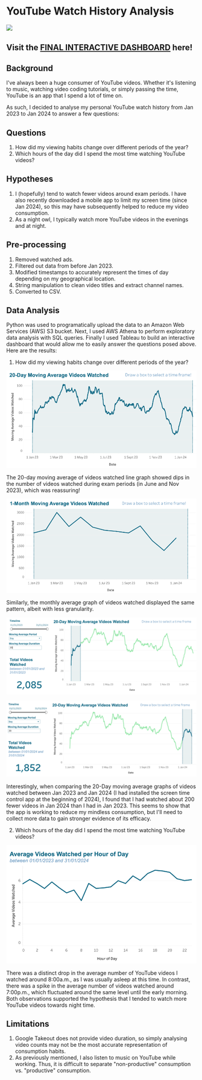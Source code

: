 # YouTube Watch History Analysis
![](https://github.com/Dillonwong12/YouTube_Watch_History_Analysis/blob/main/images/tableau_dashboard.gif)

## Visit the [FINAL INTERACTIVE DASHBOARD](https://public.tableau.com/shared/7XQQH4G5S?:display_count=n&:origin=viz_share_link) here!


## Background
I've always been a huge consumer of YouTube videos. Whether it's listening to music, watching video coding tutorials, or simply passing the time, YouTube is an app that I spend a lot of time on.

As such, I decided to analyse my personal YouTube watch history from Jan 2023 to Jan 2024 to answer a few questions:


## Questions
1. How did my viewing habits change over different periods of the year?
2. Which hours of the day did I spend the most time watching YouTube videos?


## Hypotheses
1. I (hopefully) tend to watch fewer videos around exam periods. I have also recently downloaded a mobile app to limit my screen time (since Jan 2024), so this may have subsequently helped to reduce my video consumption.
2. As a night owl, I typically watch more YouTube videos in the evenings and at night.


## Pre-processing
1. Removed watched ads.
2. Filtered out data from before Jan 2023.
3. Modified timestamps to accurately represent the times of day depending on my geographical location.
4. String manipulation to clean video titles and extract channel names.
5. Converted to CSV.


## Data Analysis
Python was used to programatically upload the data to an Amazon Web Services (AWS) S3 bucket. Next, I used AWS Athena to perform exploratory data analysis with SQL queries. Finally I used Tableau to build an interactive dashboard that would allow me to easily answer the questions posed above. Here are the results:

1. How did my viewing habits change over different periods of the year?
   
![](https://github.com/Dillonwong12/YouTube_Watch_History_Analysis/blob/main/images/20_day_moving_avg.png)

The 20-day moving average of videos watched line graph showed dips in the number of videos watched during exam periods (in June and Nov 2023), which was reassuring! 

![](https://github.com/Dillonwong12/YouTube_Watch_History_Analysis/blob/main/images/1_month_moving_avg.png)

Similarly, the monthly average graph of videos watched displayed the same pattern, albeit with less granularity.

![](https://github.com/Dillonwong12/YouTube_Watch_History_Analysis/blob/main/images/20_day_moving_avg_Jan_2023.png)

![](https://github.com/Dillonwong12/YouTube_Watch_History_Analysis/blob/main/images/20_day_moving_avg_Jan_2024.png)

Interestingly, when comparing the 20-Day moving average graphs of videos watched between Jan 2023 and Jan 2024 (I had installed the screen time control app at the beginning of 2024), I found that I had watched about 200 fewer videos in Jan 2024 than I had in Jan 2023. This seems to show that the app is working to reduce my mindless consumption, but I'll need to collect more data to gain stronger evidence of its efficacy.

2. Which hours of the day did I spend the most time watching YouTube videos?

![](https://github.com/Dillonwong12/YouTube_Watch_History_Analysis/blob/main/images/avg_vids_watched_per_hour.png)

There was a distinct drop in the average number of YouTube videos I watched around 8:00a.m., as I was usually asleep at this time. In contrast, there was a spike in the average number of videos watched around 7:00p.m., which fluctuated around the same level until the early morning. Both observations supported the hypothesis that I tended to watch more YouTube videos towards night time.


## Limitations
1. Google Takeout does not provide video duration, so simply analysing video counts may not be the most accurate representation of consumption habits.
2. As previously mentioned, I also listen to music on YouTube while working. Thus, it is difficult to separate "non-productive" consumption vs. "productive" consumption.
